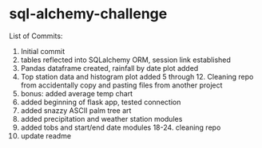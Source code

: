 # sql-alchemy-challenge
List of Commits:
1. Initial commit
2. tables reflected into SQLalchemy ORM, session link established 
3. Pandas dataframe created, rainfall by date plot added
4. Top station data and histogram plot added
5 through 12. Cleaning repo from accidentally copy and pasting files from another project
13. bonus: added average temp chart 
14. added beginning of flask app, tested connection
15. added snazzy ASCII palm tree art
16. added precipitation and weather station modules
17. added tobs and start/end date modules
18-24. cleaning repo
25. update readme
